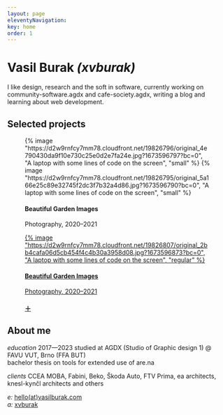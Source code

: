 ```yaml
---
layout: page
eleventyNavigation:
key: home
order: 1
---
```


# Vasil Burak *(xvburak)*

I like design, research and the soft in software, currently working on community-software.agdx and cafe-society.agdx,
writing a blog and learning about web development.

## Selected projects

<figure>
  <picture>
    {% image "https://d2w9rnfcy7mm78.cloudfront.net/19826796/original_4e790430da9f10e730c25e0d2e7fa24e.jpg?1673596797?bc=0", "A laptop with some lines of code on the screen", "small" %}
  </picture>
  <picture>
    {% image "https://d2w9rnfcy7mm78.cloudfront.net/19826795/original_5a166e25c89e32745f2dc3f7b32a4d86.jpg?1673596790?bc=0", "A laptop with some lines of code on the screen", "small" %}
  </picture>
  <figcaption>
    <div>
      <h4>Beautiful Garden Images</h4>
      <p>Photography, 2020–2021</p>
    </div>
  </figcaption>
</figure>

<a href="/blog/article1">
  <figure>
    <picture>
      {% image "https://d2w9rnfcy7mm78.cloudfront.net/19826807/original_2bb4cafa06d5cb454f4c4b30a3958d08.jpg?1673596873?bc=0", "A laptop with some lines of code on the screen", "regular" %}
    </picture>
    <figcaption>
      <div>
        <h4>Beautiful Garden Images</h4>
        <p>Photography, 2020–2021</p>
      </div>
      <div>
        <h4>＋</h4>
      </div>
    </figcaption>
  </figure>
</a>

## About me

*education* 2017—2023 studied at AGDX (Studio of Graphic design 1) @ FAVU VUT, Brno (FFA BUT) <br>
bachelor thesis on tools for extended use of are.na

*clients* CCEA MOBA, Fabini, Beko, Škoda Auto, FTV Prima, ea architects, knesl-kynčl architects and others


*e:* [hello(at)vasilburak.com](mailto:hello@vasilburak.com) <br>
*a:* [xvburak](http://are.na/xvburak)
